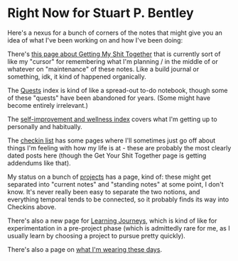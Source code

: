 # Right Now for Stuart P. Bentley

Here's a nexus for a bunch of corners of the notes that might give you an idea of what I've been working on and how I've been doing:

There's [this page about Getting My Shit Together][GYST] that is currently sort of like my "cursor" for remembering what I'm planning / in the middle of or whatever on "maintenance" of these notes. Like a build journal or something, idk, it kind of happened organically.

[GYST]: 1da0f61f-c2bb-4b9d-99da-e3f07e18556a.md

The [Quests][] index is kind of like a spread-out to-do notebook, though some of these "quests" have been abandoned for years. (Some might have become entirely irrelevant.)

[Quests]: 6f25cf97-8ee8-460e-9db8-3c241cadbff0.md

The [self-improvement and wellness index][Self] covers what I'm getting up to personally and habitually.

[Self]: 2087f1d7-55fa-4d8b-a4a0-01e4d8579047.md

The [checkin list][checkins] has some pages where I'll sometimes just go off about things I'm feeling with how my life is at - these are probably the most clearly dated posts here (though the Get Your Shit Together page is getting addendums like that).

[checkins]: afcfaa78-ef7e-429e-a2ea-0b5c7abaf7b7.md

My status on a bunch of [projects][] has a page, kind of: these might get separated into "current notes" and "standing notes" at some point, I don't know. It's never really been easy to separate the two notions, and everything temporal tends to be connected, so it probably finds its way into Checkins above.

[projects]: 8509d6ba-3cdd-418a-82ea-94cc044b6aef.md

There's also a new page for [Learning Journeys][], which is kind of like for experimentation in a pre-project phase (which is admittedly rare for me, as I usually learn by choosing a project to pursue pretty quickly).

[Learning Journeys]: 9403033b-a238-47d1-865b-4e1baa0f2577.md

There's also a page on [what I'm wearing these days][Loadout].

[Loadout]: d9cb40c4-b0c0-49c4-94cc-5033dd9316f7.md
